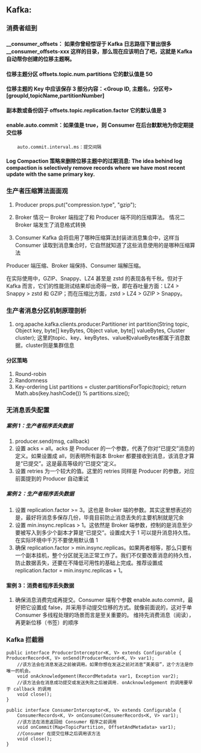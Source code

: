 ## Kafka:
### 消费者组到
#### __consumer_offsets： 如果你曾经惊讶于 Kafka 日志路径下冒出很多 __consumer_offsets-xxx 这样的目录，那么现在应该明白了吧，这就是 Kafka 自动帮你创建的位移主题啊。
#### 位移主题分区  offsets.topic.num.partitions 它的默认值是 50
#### 位移主题的 Key 中应该保存 3 部分内容：<Group ID, 主题名，分区号> [groupId,topicName,partitionNumber]
#### 副本数或备份因子 offsets.topic.replication.factor  它的默认值是 3
#### enable.auto.commit：如果值是 true，则 Consumer 在后台默默地为你定期提交位移
        auto.commit.interval.ms：提交间隔
####  Log Compaction 策略来删除位移主题中的过期消息: The idea behind log compaction is selectively remove records where we have most recent update with the same primary key. 

### 生产者压缩算法面面观
1. Producer
props.put("compression.type", "gzip");

2. Broker
情况一 Broker 端指定了和 Producer 端不同的压缩算法。
情况二 Broker 端发生了消息格式转换

3. Consumer
Kafka 会将启用了哪种压缩算法封装进消息集合中，这样当 Consumer 读取到消息集合时，它自然就知道了这些消息使用的是哪种压缩算法

Producer 端压缩、Broker 端保持、Consumer 端解压缩。

在实际使用中，GZIP、Snappy、LZ4 甚至是 zstd 的表现各有千秋。但对于 Kafka 而言，它们的性能测试结果却出奇得一致，即在吞吐量方面：LZ4 > Snappy > zstd 和 GZIP；而在压缩比方面，zstd > LZ4 > GZIP > Snappy。


### 生产者消息分区机制原理剖析
1. org.apache.kafka.clients.producer.Partitioner
int partition(String topic, Object key, byte[] keyBytes, Object value, byte[] valueBytes, Cluster cluster);
这里的topic、key、keyBytes、value和valueBytes都属于消息数据，cluster则是集群信息

#### 分区策略
1. Round-robin
2. Randomness
3. Key-ordering
List<PartitionInfo> partitions = cluster.partitionsForTopic(topic);
return Math.abs(key.hashCode()) % partitions.size();
        
### 无消息丢失配置

##### 案例 1：生产者程序丢失数据

1. producer.send(msg, callback)
2. 设置 acks = all。acks 是 Producer 的一个参数，代表了你对“已提交”消息的定义。如果设置成 all，则表明所有副本 Broker 都要接收到消息，该消息才算是“已提交”。这是最高等级的“已提交”定义。
3. 设置 retries 为一个较大的值。这里的 retries 同样是 Producer 的参数，对应前面提到的 Producer 自动重试
##### 案例 2：生产者程序丢失数据
1. 设置 replication.factor >= 3。这也是 Broker 端的参数。其实这里想表述的是，最好将消息多保存几份，毕竟目前防止消息丢失的主要机制就是冗余
2. 设置 min.insync.replicas > 1。这依然是 Broker 端参数，控制的是消息至少要被写入到多少个副本才算是“已提交”。设置成大于 1 可以提升消息持久性。在实际环境中千万不要使用默认值 1
3. 确保 replication.factor > min.insync.replicas。如果两者相等，那么只要有一个副本挂机，整个分区就无法正常工作了。我们不仅要改善消息的持久性，防止数据丢失，还要在不降低可用性的基础上完成。推荐设置成 replication.factor = min.insync.replicas + 1。

#### 案例 3：消费者程序丢失数据
1. 确保消息消费完成再提交。Consumer 端有个参数 enable.auto.commit，最好把它设置成 false，并采用手动提交位移的方式。就像前面说的，这对于单 Consumer 多线程处理的场景而言是至关重要的。
维持先消费消息（阅读），再更新位移（书签）的顺序

### Kafka 拦截器
```
public interface ProducerInterceptor<K, V> extends Configurable {
ProducerRecord<K, V> onSend(ProducerRecord<K, V> var1);
    //该方法会在消息发送之前被调用。如果你想在发送之前对消息“美美容”，这个方法是你唯一的机会。
    void onAcknowledgement(RecordMetadata var1, Exception var2);
    //该方法会在消息成功提交或发送失败之后被调用. onAcknowledgement 的调用要早于 callback 的调用
    void close();
}
```

```
public interface ConsumerInterceptor<K, V> extends Configurable {
    ConsumerRecords<K, V> onConsume(ConsumerRecords<K, V> var1);
    //该方法在消息返回给 Consumer 程序之前调用
    void onCommit(Map<TopicPartition, OffsetAndMetadata> var1);
    //Consumer 在提交位移之后调用该方法
    void close();
}
```

